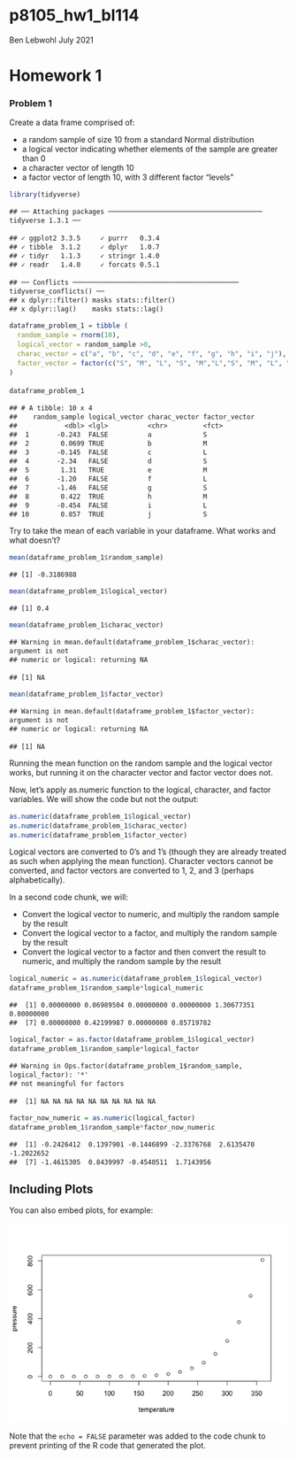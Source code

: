 p8105\_hw1\_bl114
================
Ben Lebwohl
July 2021

# Homework 1

### Problem 1

Create a data frame comprised of:

-   a random sample of size 10 from a standard Normal distribution
-   a logical vector indicating whether elements of the sample are
    greater than 0
-   a character vector of length 10
-   a factor vector of length 10, with 3 different factor “levels”

``` r
library(tidyverse)
```

    ## ── Attaching packages ─────────────────────────────────────── tidyverse 1.3.1 ──

    ## ✓ ggplot2 3.3.5     ✓ purrr   0.3.4
    ## ✓ tibble  3.1.2     ✓ dplyr   1.0.7
    ## ✓ tidyr   1.1.3     ✓ stringr 1.4.0
    ## ✓ readr   1.4.0     ✓ forcats 0.5.1

    ## ── Conflicts ────────────────────────────────────────── tidyverse_conflicts() ──
    ## x dplyr::filter() masks stats::filter()
    ## x dplyr::lag()    masks stats::lag()

``` r
dataframe_problem_1 = tibble (
  random_sample = rnorm(10),
  logical_vector = random_sample >0,
  charac_vector = c("a", "b", "c", "d", "e", "f", "g", "h", "i", "j"),
  factor_vector = factor(c("S", "M", "L", "S", "M","L","S", "M", "L", "S"))
)

dataframe_problem_1
```

    ## # A tibble: 10 x 4
    ##    random_sample logical_vector charac_vector factor_vector
    ##            <dbl> <lgl>          <chr>         <fct>        
    ##  1       -0.243  FALSE          a             S            
    ##  2        0.0699 TRUE           b             M            
    ##  3       -0.145  FALSE          c             L            
    ##  4       -2.34   FALSE          d             S            
    ##  5        1.31   TRUE           e             M            
    ##  6       -1.20   FALSE          f             L            
    ##  7       -1.46   FALSE          g             S            
    ##  8        0.422  TRUE           h             M            
    ##  9       -0.454  FALSE          i             L            
    ## 10        0.857  TRUE           j             S

Try to take the mean of each variable in your dataframe. What works and
what doesn’t?

``` r
mean(dataframe_problem_1$random_sample)
```

    ## [1] -0.3186988

``` r
mean(dataframe_problem_1$logical_vector)
```

    ## [1] 0.4

``` r
mean(dataframe_problem_1$charac_vector)
```

    ## Warning in mean.default(dataframe_problem_1$charac_vector): argument is not
    ## numeric or logical: returning NA

    ## [1] NA

``` r
mean(dataframe_problem_1$factor_vector)
```

    ## Warning in mean.default(dataframe_problem_1$factor_vector): argument is not
    ## numeric or logical: returning NA

    ## [1] NA

Running the mean function on the random sample and the logical vector
works, but running it on the character vector and factor vector does
not.

Now, let’s apply as.numeric function to the logical, character, and
factor variables. We will show the code but not the output:

``` r
as.numeric(dataframe_problem_1$logical_vector)
as.numeric(dataframe_problem_1$charac_vector)
as.numeric(dataframe_problem_1$factor_vector)
```

Logical vectors are converted to 0’s and 1’s (though they are already
treated as such when applying the mean function). Character vectors
cannot be converted, and factor vectors are converted to 1, 2, and 3
(perhaps alphabetically).

In a second code chunk, we will:

-   Convert the logical vector to numeric, and multiply the random
    sample by the result
-   Convert the logical vector to a factor, and multiply the random
    sample by the result
-   Convert the logical vector to a factor and then convert the result
    to numeric, and multiply the random sample by the result

``` r
logical_numeric = as.numeric(dataframe_problem_1$logical_vector)
dataframe_problem_1$random_sample*logical_numeric
```

    ##  [1] 0.00000000 0.06989504 0.00000000 0.00000000 1.30677351 0.00000000
    ##  [7] 0.00000000 0.42199987 0.00000000 0.85719782

``` r
logical_factor = as.factor(dataframe_problem_1$logical_vector)
dataframe_problem_1$random_sample*logical_factor
```

    ## Warning in Ops.factor(dataframe_problem_1$random_sample, logical_factor): '*'
    ## not meaningful for factors

    ##  [1] NA NA NA NA NA NA NA NA NA NA

``` r
factor_now_numeric = as.numeric(logical_factor)
dataframe_problem_1$random_sample*factor_now_numeric
```

    ##  [1] -0.2426412  0.1397901 -0.1446899 -2.3376768  2.6135470 -1.2022652
    ##  [7] -1.4615305  0.8439997 -0.4540511  1.7143956

## Including Plots

You can also embed plots, for example:

![](p8105_hw1_bl114_files/figure-gfm/pressure-1.png)<!-- -->

Note that the `echo = FALSE` parameter was added to the code chunk to
prevent printing of the R code that generated the plot.
